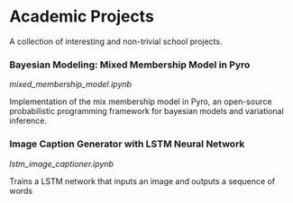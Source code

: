 # Academic Projects

A collection of interesting and non-trivial school projects.

### Bayesian Modeling: Mixed Membership Model in Pyro
*mixed_membership_model.ipynb*

Implementation of the mix membership model in Pyro, an open-source probabilistic programming framework for bayesian models and variational inference.

### Image Caption Generator with LSTM Neural Network
*lstm_image_captioner.ipynb*

Trains a LSTM network that inputs an image and outputs a sequence of words
